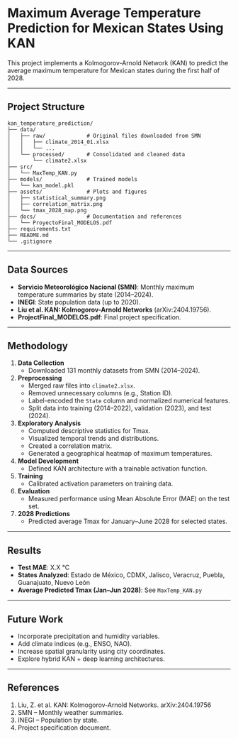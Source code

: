 # Maximum Average Temperature Prediction for Mexican States Using KAN

This project implements a Kolmogorov-Arnold Network (KAN) to predict the average maximum temperature for Mexican states during the first half of 2028.

---

## Project Structure

```text
kan_temperature_prediction/
├── data/
│   ├── raw/             # Original files downloaded from SMN
│   │   ├── climate_2014_01.xlsx
│   │   └── ...
│   └── processed/       # Consolidated and cleaned data
│       └── climate2.xlsx
├── src/          
│   └── MaxTemp_KAN.py
├── models/              # Trained models
│   └── kan_model.pkl
├── assets/              # Plots and figures
│   ├── statistical_summary.png
│   ├── correlation_matrix.png
│   └── tmax_2028_map.png
├── docs/                # Documentation and references
│   └── ProyectoFinal_MODELOS.pdf
├── requirements.txt
├── README.md
└── .gitignore
```

---

## Data Sources

- **Servicio Meteorológico Nacional (SMN)**: Monthly maximum temperature summaries by state (2014–2024).
- **INEGI**: State population data (up to 2020).
- **Liu et al. KAN: Kolmogorov-Arnold Networks** (arXiv:2404.19756).
- **ProjectFinal_MODELOS.pdf**: Final project specification.

---

## Methodology

1. **Data Collection**  
   - Downloaded 131 monthly datasets from SMN (2014–2024).
2. **Preprocessing**  
   - Merged raw files into `climate2.xlsx`.  
   - Removed unnecessary columns (e.g., Station ID).  
   - Label-encoded the `State` column and normalized numerical features.  
   - Split data into training (2014–2022), validation (2023), and test (2024).
3. **Exploratory Analysis**  
   - Computed descriptive statistics for Tmax.  
   - Visualized temporal trends and distributions.  
   - Created a correlation matrix.  
   - Generated a geographical heatmap of maximum temperatures.
4. **Model Development**  
   - Defined KAN architecture with a trainable activation function.
5. **Training**  
   - Calibrated activation parameters on training data.
6. **Evaluation**  
   - Measured performance using Mean Absolute Error (MAE) on the test set.
7. **2028 Predictions**  
   - Predicted average Tmax for January–June 2028 for selected states.

---

## Results

- **Test MAE**: X.X °C  
- **States Analyzed**: Estado de México, CDMX, Jalisco, Veracruz, Puebla, Guanajuato, Nuevo León  
- **Average Predicted Tmax (Jan–Jun 2028)**: See `MaxTemp_KAN.py`

---

## Future Work

- Incorporate precipitation and humidity variables.  
- Add climate indices (e.g., ENSO, NAO).  
- Increase spatial granularity using city coordinates.  
- Explore hybrid KAN + deep learning architectures.

---

## References

1. Liu, Z. et al. KAN: Kolmogorov-Arnold Networks. arXiv:2404.19756  
2. SMN – Monthly weather summaries.  
3. INEGI – Population by state.  
4. Project specification document.

